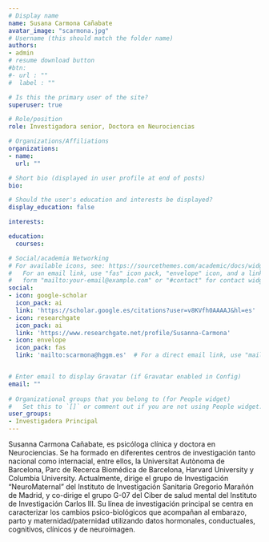 ```yaml
---
# Display name
name: Susana Carmona Cañabate
avatar_image: "scarmona.jpg"
# Username (this should match the folder name)
authors:
- admin
# resume download button
#btn:
#- url : ""
#  label : ""

# Is this the primary user of the site?
superuser: true

# Role/position
role: Investigadora senior, Doctora en Neurociencias

# Organizations/Affiliations
organizations:
- name: 
  url: ""

# Short bio (displayed in user profile at end of posts)
bio:

# Should the user's education and interests be displayed?
display_education: false

interests:

education:
  courses:

# Social/academia Networking
# For available icons, see: https://sourcethemes.com/academic/docs/widgets/#icons
#   For an email link, use "fas" icon pack, "envelope" icon, and a link in the
#   form "mailto:your-email@example.com" or "#contact" for contact widget.
social:
- icon: google-scholar
  icon_pack: ai
  link: 'https://scholar.google.es/citations?user=v8KVfh0AAAAJ&hl=es'
- icon: researchgate
  icon_pack: ai
  link: 'https://www.researchgate.net/profile/Susanna-Carmona'
- icon: envelope
  icon_pack: fas
  link: 'mailto:scarmona@hggm.es'  # For a direct email link, use "mailto:test@example.org".


# Enter email to display Gravatar (if Gravatar enabled in Config)
email: ""
  
# Organizational groups that you belong to (for People widget)
#   Set this to `[]` or comment out if you are not using People widget.  
user_groups:
- Investigadora Principal
---
```


Susanna Carmona Cañabate, es psicóloga clínica y doctora en Neurociencias. Se ha formado en diferentes centros de investigación tanto nacional como internacial, entre ellos, la Universitat Autònoma de Barcelona, Parc de Recerca Biomédica de Barcelona, Harvard University y Columbia University. Actualmente, dirige el grupo de Investigación “NeuroMaternal” del Instituto de Investigación Sanitaria Gregorio Marañón de Madrid, y co-dirige el grupo G-07 del Ciber de salud mental del Instituto de Investigación Carlos III. Su línea de investigación principal se centra en caracterizar los cambios psico-biológicos que acompañan al embarazo, parto y maternidad/paternidad utilizando datos hormonales, conductuales, cognitivos, clínicos y de neuroimagen. 
